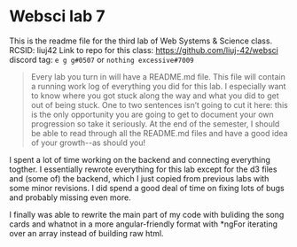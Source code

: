 # Websci lab 7

This is the readme file for the third lab of Web Systems & Science class.
RCSID: liuj42
Link to repo for this class: https://github.com/liuj-42/websci
discord tag: `e g g#0507` or `nothing excessive#7009`

> Every lab you turn in will have a README.md file. This file will contain a running work log of everything you did for this lab. I especially want to know where you got stuck along the way and what you did to get out of being stuck. One to two sentences isn’t going to cut it here: this is the only opportunity you are going to get to document your own progression so take it seriously. At the end of the semester, I should be able to read through all the README.md files and have a good idea of your growth--as should you!



I spent a lot of time working on the backend and connecting everything togther. I essentially rewrote everything for this lab except for the d3 files and (some of) the backend, which I just copied from previous labs with some minor revisions. I did spend a good deal of time on fixing lots of bugs and probably missing even more.

I finally was able to rewrite the main part of my code with buliding the song cards and whatnot in a more angular-friendly format with *ngFor iterating over an array instead of building raw html.